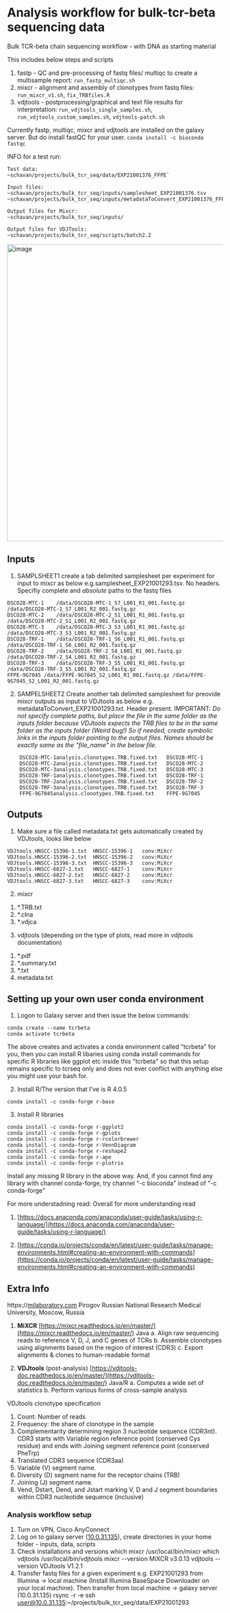 # Analysis workflow for bulk-tcr-beta sequencing data
Bulk TCR-beta chain sequencing workflow - with DNA as starting material

This includes below steps and scripts

1) fastp - QC and pre-processing of fastq files/ multiqc to create a multisample report: `run_fastp_multiqc.sh`
2) mixcr - alignment and assembly of clonotypes from fastq files: `run_mixcr_v1.sh`, `fix_TRBfiles.R`
3) vdjtools - postprocessing/graphical and text file results for interpretation: `run_vdjtools_single_samples.sh`, `run_vdjtools_custom_samples.sh`, `vdjtools-patch.sh`

Currently fastp, multiqc, mixcr and vdjtools are installed on the galaxy server. But do install fastQC for your user.
`conda install -c bioconda fastqc`

INFO for a test run:
```
Test data:
~schavan/projects/bulk_tcr_seq/data/EXP21001376_FFPE`

Input files:
~schavan/projects/bulk_tcr_seq/inputs/samplesheet_EXP21001376.tsv
~schavan/projects/bulk_tcr_seq/inputs/metadataToConvert_EXP21001376_FFPE.txt

Output files for Mixcr:
~schavan/projects/bulk_tcr_seq/inputs/

Output files for VDJTools:
~schavan/projects/bulk_tcr_seq/scripts/batch2.2

```

<img width="692" alt="image" src="https://user-images.githubusercontent.com/13784114/152161243-f1e5e77e-8f79-457c-9d98-cd6eabe4b3e9.png">


## Inputs

1) SAMPLSHEET1
create a tab delimited samplesheet per experiment for input to mixcr as below e.g.samplesheet_EXP21001293.tsv. No headers. Specifiy complete and *absolute* paths to the fastq files
```
DSCO28-MTC-1    /data/DSCO28-MTC-1_S7_L001_R1_001.fastq.gz    /data/DSCO28-MTC-1_S7_L001_R2_001.fastq.gz
DSCO28-MTC-2    /data/DSCO28-MTC-2_S1_L001_R1_001.fastq.gz    /data/DSCO28-MTC-2_S1_L001_R2_001.fastq.gz
DSCO28-MTC-3    /data/DSCO28-MTC-3_S3_L001_R1_001.fastq.gz    /data/DSCO28-MTC-3_S3_L001_R2_001.fastq.gz
DSCO28-TRF-1    /data/DSCO28-TRF-1_S6_L001_R1_001.fastq.gz    /data/DSCO28-TRF-1_S6_L001_R2_001.fastq.gz
DSCO28-TRF-2    /data/DSO28-TRF-2_S4_L001_R1_001.fastq.gz    /data/DSCO28-TRF-2_S4_L001_R2_001.fastq.gz
DSCO28-TRF-3    /data/DSCO28-TRF-3_S5_L001_R1_001.fastq.gz    /data/DSCO28-TRF-3_S5_L001_R2_001.fastq.gz
FFPE-9G7045 /data/FFPE-9G7045_S2_L001_R1_001.fastq.gz /data/FFPE-9G7045_S2_L001_R2_001.fastq.gz
```
2) SAMPELSHEET2
Create another tab delimited samplesheet for preovide mixcr outputs as input to VDJtools as below e.g. metadataToConvert_EXP21001293.txt. Header present. 
IMPORTANT: *Do not specify complete paths, but place the file in the same folder as the inputs folder because VDJtools expects the TRB files to be in the same folder as the inputs folder (Weird bug!) So if needed, create symbolic links in the inputs folder pointing to the output files. Names should be exactly same as the "file_name" in the below file.*

```file_name	sample_id
	DSCO28-MTC-1analysis.clonotypes.TRB.fixed.txt	DSCO28-MTC-1
	DSCO28-MTC-2analysis.clonotypes.TRB.fixed.txt	DSCO28-MTC-2
	DSCO28-MTC-3analysis.clonotypes.TRB.fixed.txt	DSCO28-MTC-3
	DSCO28-TRF-1analysis.clonotypes.TRB.fixed.txt	DSCO28-TRF-1
	DSCO28-TRF-2analysis.clonotypes.TRB.fixed.txt	DSCO28-TRF-2
	DSCO28-TRF-3analysis.clonotypes.TRB.fixed.txt	DSCO28-TRF-3
	FFPE-9G7045analysis.clonotypes.TRB.fixed.txt	FFPE-9G7045
```

## Outputs

1) Make sure a file called metadata.txt gets automatically created by VDJtools, looks like below
```file_name	sample_id	..filter..
VDJtools.HNSCC-15396-1.txt	HNSCC-15396-1	conv:MiXcr
VDJtools.HNSCC-15396-2.txt	HNSCC-15396-2	conv:MiXcr
VDJtools.HNSCC-15396-3.txt	HNSCC-15396-3	conv:MiXcr
VDJtools.HNSCC-6827-1.txt	HNSCC-6827-1	conv:MiXcr
VDJtools.HNSCC-6827-2.txt	HNSCC-6827-2	conv:MiXcr
VDJtools.HNSCC-6827-3.txt	HNSCC-6827-3	conv:MiXcr
```

2) mixcr

1. *.TRB.txt
2. *.clna
3. *.vdjca

3) vdjtools (depending on the type of plots, read more in vdjtools documentation)

1. *.pdf
2. *.summary.txt
3. *.txt
4. metadata.txt

## Setting up your own user conda environment

1) Logon to Galaxy server and then issue the below commands:
```
conda create --name tcrbeta
conda activate tcrbeta
```
The above creates and activates a conda environment called "tcrbeta" for you, then you can install R libaries using conda install commands for specific R libraries like ggplot etc inside this "tcrbeta" so that this setup remains specific to tcrseq only and does not ever conflict with anything else you might use your bash for.

2) Install R/The version that I've is R 4.0.5
```
conda install -c conda-forge r-base
```
3) Install R libraries
```
conda install -c conda-forge r-ggplot2
conda install -c conda-forge r-gplots
conda install -c conda-forge r-rcolorbrewer
conda install -c conda-forge r-VennDiagram
conda install -c conda-forge r-reshape2
conda install -c conda-forge r-ape
conda install -c conda-forge r-plotrix
```

Install any missing R library in the above way. And, if you cannot find any library with channel conda-forge, try channel "-c bioconda" instead of "-c conda-forge"

For more understadning read:
Overall for more understanding read 
1) [https://docs.anaconda.com/anaconda/user-guide/tasks/using-r-language/](https://docs.anaconda.com/anaconda/user-guide/tasks/using-r-language/) 

2) [https://conda.io/projects/conda/en/latest/user-guide/tasks/manage-environments.html#creating-an-environment-with-commands](https://conda.io/projects/conda/en/latest/user-guide/tasks/manage-environments.html#creating-an-environment-with-commands)

## Extra Info
https://[milaboratory.com](http://milaboratory.com) Pirogov Russian National Research Medical University, Moscow, Russia

1. **MiXCR** [https://mixcr.readthedocs.io/en/master/](https://mixcr.readthedocs.io/en/master/) Java
a. Align raw sequencing reads to reference V, D, J, and C genes of TCRs
b. Assemble clonotypes using alignments based on the region of interest (CDR3)
c. Export alignments & clones to human-readable format

2. **VDJtools** (post-analysis) [https://vdjtools-doc.readthedocs.io/en/master/](https://vdjtools-doc.readthedocs.io/en/master/) Java/R
a. Computes a wide set of statistics
b. Perform various forms of cross-sample analysis

VDJtools clonotype specification
1. Count: Number of reads
2. Frequency: the share of clonotype in the sample
3. Complementarity determining region 3 nucleotide sequence (CDR3nt). 
	CDR3 starts with Variable region reference point (conserved Cys residue)
	and ends with Joining segment reference point (conserved PheTrp)
4. Translated CDR3 sequence (CDR3aa)
5. Variable (V) segment name.
6. Diversity (D) segment name for the receptor chains (TRB)
7. Joining (J) segment name.
8. Vend, Dstart, Dend, and Jstart
	marking V, D and J segment boundaries within CDR3 nucleotide sequence 
	(inclusive)

### **Analysis workflow setup**

1. Turn on VPN, Cisco AnyConnect
2. Log on to galaxy server ([10.0.31.135](mailto:schavan@10.0.31.135)), create directories in your home folder -
inputs, data, scripts
3. Check installations and versions
which mixcr
/usr/local/bin/mixcr
which vdjtools
/usr/local/bin/vdjtools
mixcr --version
MiXCR v3.0.13
vdjtools --version
VDJtools V1.2.1
4. Transfer fastq files for a given experiment e.g. EXP21001293 from Illumina → local machine (Install Illumina BaseSpace Downloader on your local machine). Then transfer from local machine → galaxy server (10.0.31.135)
rsync -r -e ssh <local-path-to-fastq> user@10.0.31.135:~/projects/bulk_tcr_seq/data/EXP21001293
